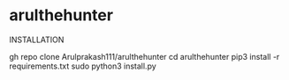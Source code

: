 # arulthehunter
INSTALLATION

gh repo clone Arulprakash111/arulthehunter
cd arulthehunter
pip3 install -r requirements.txt
sudo python3 install.py
